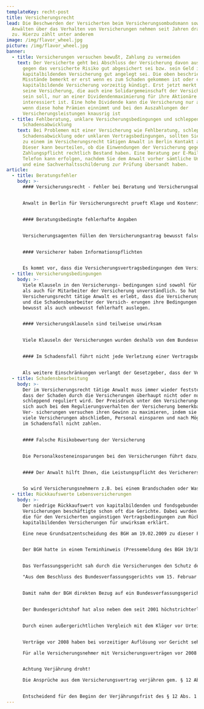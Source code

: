```yaml
---
templateKey: recht-post
title: Versicherungsrecht
lead: Die Beschwerden der Versicherten beim Versicherungsombudsmann sowie bei
  Anwälten über das Verhalten von Versicherungen nehmen seit Jahren dramatisch
  zu. Hierzu zählt unter anderem
image: /img/flavor_wheel.jpg
picture: /img/flavor_wheel.jpg
banner:
  - title: Versicherungen versuchen bewußt, Zahlung zu vermeiden
    text: Der Versicherte geht bei Abschluss der Versicherung davon aus, dass er
      gegen das versicherte Risiko gut abgesichert sei bzw. sein Geld in der
      kapitalbildenden Versicherung gut angelegt sei. Die oben beschriebenen
      Misstände bemerkt er erst wenn es zum Schaden gekommen ist oder er die
      kapitalbildende Versicherung vorzeitig kündigt. Erst jetzt merkt er, dass
      seine Versicherung, die auch eine Solidargemeinschaft der Versicherten
      sein soll, nur an einer Dividendenmaximierung für ihre Aktionäre
      interessiert ist. Eine hohe Dividende kann die Versicherung nur auszahlen,
      wenn diese hohe Prämien einnimmt und bei den Auszahlungen der
      Versicherungsleistungen knausrig ist
  - title: Fehlberatung, unklare Versicherungsbedingungen und schleppende
      Schadensabwicklung
    text: Bei Problemen mit einer Versicherung wie Fehlberatung, schleppender
      Schadensabwicklung oder unklaren Vertragsbedingungen, sollten Sie umgehend
      zu einem im Versicherungsrecht tätigen Anwalt in Berlin Kontakt aufnehmen.
      Dieser kann beurteilen, ob die Einwendungen der Versicherung gegen ihre
      Zahlungspflicht rechtlich Bestand haben. Eine Beratung per E-Mail oder
      Telefon kann erfolgen, nachdem Sie dem Anwalt vorher sämtliche Unterlagen
      und eine Sachverhaltsschilderung zur Prüfung übersandt haben.
article:
  - title: Beratungsfehler
    body: >-
      #### Versicherungsrecht - Fehler bei Beratung und Versicherungsabschluss


      Anwalt in Berlin für Versicherungsrecht prueft Klage und Kostenrisiko bei ungesetzlichen VersicherungsbedingungenGerade die fehlerhafte Beratung durch die Versicherungsagenten hat zur Folge, dass die Versicherungsnehmer trotz Prämienzahlung im Schadensfall ihre Versicherungsleistung nicht er- halten. Der im Versicherungsrecht tätige Anwalt erlebt, dass den Versicherungsnehmern Versicher- ungen verkauft wurden, die ihren Bedürfnissen nicht entsprachen.


      #### Beratungsbedingte fehlerhafte Angaben


      Versicherungsagenten füllen den Versicherungsantrag bewusst falsch aus, um die zu zahlende Versicherungsprämie günstiger erscheinen zu lassen. Für den Versicherungsnehmer hat dies zur Folge, dass er die Gefahr eingeht, dass die Versicherung im Schadensfall nicht zahlt.


      #### Versicherer haben Informationspflichten


      Es kommt vor, dass die Versicherungsvertragsbedingungen dem Versicherungsnehmer nicht übergeben werden, so dass dieser keine Kenntnis von seinen Pflichten hat, deren Einhaltung die Voraussetzung für den Erhalt der vollen Versicherungssumme ist. In diesem Fall kann sich die Versicherung in der Regel nicht auf ihre Leistungsfreiheit berufen, selbst wenn der Versicherungsnehmer gegen Vertragsbedingungen verstoßen hat.
  - title: Versicherungsbedingungen
    body: >-
      Viele Klauseln in den Versicherungs- bedingungen sind sowohl für den Laien
      als auch für Mitarbeiter der Versicherung unverständlich. So hat der im
      Versicherungsrecht tätige Anwalt es erlebt, dass die Versicherungsagenten
      und die Schadensbearbeiter der Versich- erungen ihre Bedingungen sowohl
      bewusst als auch unbewusst fehlerhaft auslegen.


      #### Versicherungsklauseln sind teilweise unwirksam


      Viele Klauseln der Versicherungen wurden deshalb von dem Bundesverfassungsgericht wegen Verletzung der Grundrechte und dem Bundesgerichtshof für unwirksam erklärt oder zugunsten des Versicherungsnehmers ausgelegt. Der Bundesgerichtshof berücksichtigt außerdem, dass das Vertragswerk der Versicherungen dem Versicherungsnehmer nahezu unbekannt ist. Der Versicherer hat neben der Übergabe der Versicherungsbedingungen sowohl beim Verkauf der Versicherung als auch im Schadensfall besondere Informationspflichten gegenüber dem Versicherungsnehmer. Diesen Informationspflichten kommen die Versicherungen oft nicht nach.


      #### Im Schadensfall führt nicht jede Verletzung einer Vertragsbedingung zum Verlust des Versicherungsschutzes


      Als weitere Einschränkungen verlangt der Gesetzgeber, dass der Versicherungsnehmer die Vertragsbedingung schlechthin unentschuldbar verletzt haben muss, die das gewöhnliche Maß erheblich übersteigt (grob fahrlässig) oder die Verletzung der Vertragsbedingung bewusst in Kauf nahm (Vorsatz). Bei einer grob fahrlässigen Verletzung der Versicherungsbedingungen hat der Versicherungsnehmer in der Regel einen Anspruch auf einen Teil der Versicherungssumme, bei Vorsatz wird die Versicherung vollständig leistungsfrei. Selbst wenn diese Voraussetzungen gegeben sind, kann der Versicherungsnehmer die Versicherungsleistung noch erhalten, wenn er nachweist, dass die Verletzung der Vertragsbedingung keinen Einfluss auf den aufgetretenen Schaden hatte. Dies kann und soll nur eine beispielhafte Aufzählung sein.
  - title: Schadensbearbeitung
    body: >-
      Der im Versicherungsrecht tätige Anwalt muss immer wieder feststellen,
      dass der Schaden durch die Versicherungen überhaupt nicht oder nur
      schleppend reguliert wird. Der Preisdruck unter den Versicherungen macht
      sich auch bei dem Regulierungsverhalten der Versicherung bemerkbar. Die
      Ver- sicherungen versuchen ihren Gewinn zu maximieren, indem sie möglichst
      viele Versicherungen abschließen, Personal einsparen und nach Möglichkeit
      im Schadensfall nicht zahlen.


      #### Falsche Risikobewertung der Versicherung


      Die Personalkosteneinsparungen bei den Versicherungen führt dazu, dass viele Versicherungen das zu versichernde Objekt nicht vor Vertragsabschluss untersuchen. Dies hat zur Folge, dass diese Versicherungen das zu versichernde Risko nicht kennen. Häufen sich bei einer Versicherung die Schadensfälle, weil diese zu viele schadensgeneigte Objekte mit einer zu niedrigen Prämie versichert hat, versucht diese ihren Gewinn zuhalten, indem sie bei den Versicherungsleistungen spart.


      #### Der Anwalt hilft Ihnen, die Leistungspflicht des Vericherers durchzusetzen


      So wird Versicherungsnehmern z.B. bei einem Brandschaden oder Wasserschaden mitgeteilt, dass die Versicherung nicht oder nur teilweise leisten wird, weil der Versicherungsnehmer seine Vertragspflichten verletzt habe. Erst nachdem ein Anwalt eingeschaltet wurde, zeigt sich die Versicherung oft zahlungsbereit.
  - title: Rückkaufswerte Lebensversicherungen
    body: >-
      Der niedrige Rückkaufswert von kapitalbildenden und fondsgebundenen
      Versicherungen beschäftigte schon oft die Gerichte. Dabei wurden mehrfach
      die für den Versicherten ungünstigen Vertragsbedingungen zum Rückkauf von
      kapitalbildenden Versicherungen für unwirksam erklärt.

      Eine neue Grundsatzentscheidung des BGH am 19.02.2009 zu dieser Frage wurde durch die Rücknahme der Revision durch den Kläger gerade noch verhindert. In diesem hatte ein Kläger durch alle Instanzen gegen den niedrigen Rückkaufswert seiner kapitalbildenden Versicherung geklagt: Er hatte diese einige Monate nach Abschluss wieder aufgelöst.


      Der BGH hatte in einem Terminhinweis (Pressemeldung des BGH 19/10) auf die abschließende Verhandlung mitgeteilt, daß es aus seiner Sicht um das Eigentumsrecht geht.


      Das Verfassungsgericht sah durch die Versicherungen den Schutz des Eigentums der Versicherten gefährdet

      "Aus dem Beschluss des Bundesverfassungsgerichts vom 15. Februar 2006 (VersR 2006, 489) könnte sich ergeben, dass ein Rückkaufswert, der in den ersten Jahren bei null oder nur wenig darüber liegt, verfassungswidrig ist und daher einer materiellen Inhaltskontrolle nach § 307 Abs. 1 Satz 1 BGB nicht standhält (so jetzt § 169 Abs. 3 VVG 2008)."


      Damit nahm der BGH direkten Bezug auf ein Bundesverfassungsgerichtsurteil aus 2006. Das höchste Gericht hat sich zu der Frage des niedrigen Rückkaufswertes kapitalbildender Versicherungen geäußertund kam zu dem Ergebnis, die Praxis der Versicherungen verstoße gegen den Schutz des Eigentums. Die mit dem Abschluss eines Versicherungsvertrages verfolgte Zielsetzung der Vermögensbildung dürfe nicht teilweise durch niedrige Rückkaufswerte vereitelt werden.


      Der Bundesgerichtshof hat also neben dem seit 2001 höchstrichterlich etablierten Klagegrund - der Intransparenz der Verträge - einen weiteren Grund mit Vefassungsrang gesehen: Den Schutz des Eigentums der Versicherungsnehmer.


      Durch einen außergerichtlichen Vergleich mit dem Kläger vor Urteilsverkündung konnte die Verkündung dieser voraussichtlich für die Versicherungen teure Entscheidung noch verhindert werden.


      Verträge vor 2008 haben bei vorzeitiger Auflösung vor Gericht sehr gute Aussichten auf Rückerstattung

      Für alle Versicherungsnehmer mit Versicherungsverträgen vor 2008 ist dies aber ein deutlicher Hinweis auf Ihre Rechte: Sie müssen sich nicht länger gefallen lassen, mit minimalen Rückkaufbeträgen abgespeist zu werden. Unter dem vom BGH aufgegriffenen Gesichtspunkt des Eigentumsschutzes bestehen sehr gute Erfolgsaussichten bei einer Klage eines Versicherten gegen die niedrigen Rückkaufswerte der Versicherung, wenn er den Vertrag vorzeitig auflösen will.


      Achtung Verjährung droht!

      Die Ansprüche aus dem Versicherungsvertrag verjähren gem. § 12 Abs. 1 VVG a.F. in zwei Jahren, bei der Lebensversicherung in fünf Jahren. Die Verjährung beginnt mit dem Schluß des Jahres, in welchem die Leistung verlangt werden kann.


      Entscheidend für den Beginn der Verjährungsfrist des § 12 Abs. 1 VVG a. F. ist nur, dass der Anspruch auf Auszahlung des Rückkaufswertes entstanden und fällig ist. Dieser entsteht bereits mit der durch die Kündigung herbeigeführten Vertragsbeendigung und wird spätestens mit der Abrechnung durch den Versicherer fällig. Dies gilt auch wenn der Versicherungsnehmer zum Abrechnungszeitpunkt die Unwirksamkeit der Versicherungsbedingungen nicht erkennen konnte.
---
```

